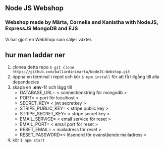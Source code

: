 ## Node JS Webshop ##
### Webshop made by Märta, Cornelia and Kanistha with NodeJS, ExpressJS MongoDB and EJS ###
Vi har gjort en WebShop som säljer växter. 

## hur man laddar ner ##
1. clonea detta repo `$ git clone https://github.com/ballardinimarta/NodeJS-Webshop.git`
2. öppna en terminal i repot och kör `$ npm install` för att få tillgång till alla dependecies
3. skapa en <b>.env</b>-fil och lägg till 
    - DATABASE_URL= < connectionstring för mongodb >
    - PORT= < port för localhost >
    - SECRET_KEY= < jwt secretkey >
    - STRIPE_PUBLIC_KEY= < stripe public key >
    - STRIPE_SECRET_KEY= < stripe secret key >
    - EMAIL_SERVICE= < email service för reset >
    - EMAIL_PORT= < email port för reset >
    - RESET_EMAIL= < mailadress för reset >
    - RESET_PASSWORD=< lösenord för ovanstående mailadress >
4. kör `$ npm start`